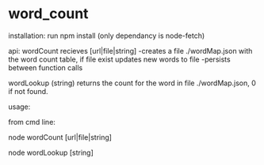 # word_count

installation:
run npm install (only dependancy is node-fetch)

api:
wordCount recieves [url|file|string]
-creates a file ./wordMap.json with the word count table, if file exist updates new words to file 
-persists between function calls

wordLookup (string)
 returns the count for the word in file ./wordMap.json, 0 if not found. 

usage: 

from cmd line: 

node wordCount [url|file|string]

node wordLookup [string]


